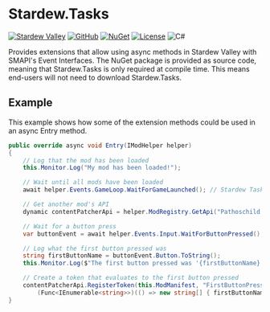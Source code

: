 # Stardew.Tasks

[![Stardew Valley](https://custom-icon-badges.demolab.com/badge/Stardew_Valley-FFD58E.svg?logo=stardewvalley)](https://stardewvalleywiki.com/Stardew_Valley)
[![GitHub](https://img.shields.io/badge/GitHub-%23121011.svg?logo=github&logoColor=white)](https://github.com/linkoid/Stardew.Tasks)
[![NuGet](https://img.shields.io/nuget/v/Linkoid.Stardew.Tasks)](https://www.nuget.org/packages/Linkoid.Stardew.Tasks)
[![License](https://img.shields.io/github/license/linkoid/Stardew.Tasks)](https://github.com/linkoid/Stardew.Tasks?tab=MIT-1-ov-file)
![C#](https://custom-icon-badges.demolab.com/badge/C%23-%23239120.svg?logo=cshrp&logoColor=white)


Provides extensions that allow using async methods in Stardew Valley with SMAPI's Event Interfaces.
The NuGet package is provided as source code, meaning that Stardew.Tasks is only required at compile time. This means end-users will not need to download Stardew.Tasks.

## Example
This example shows how some of the extension methods could be used in an async Entry method.
```cs
public override async void Entry(IModHelper helper)
{
    // Log that the mod has been loaded
    this.Monitor.Log("My mod has been loaded!");

    // Wait until all mods have been loaded
    await helper.Events.GameLoop.WaitForGameLaunched(); // Stardew Tasks Extension

    // Get another mod's API
    dynamic contentPatcherApi = helper.ModRegistry.GetApi("Pathoschild.ContentPatcher");

    // Wait for a button press
    var buttonEvent = await helper.Events.Input.WaitForButtonPressed(); // Stardew Tasks Extension

    // Log what the first button pressed was
    string firstButtonName = buttonEvent.Button.ToString();
    this.Monitor.Log($"The first button pressed was '{firstButtonName}'");

    // Create a token that evaluates to the first button pressed
    contentPatcherApi.RegisterToken(this.ModManifest, "FirstButtonPressed", 
        (Func<IEnumerable<string>>)(() => new string[] { firstButtonName }));
}
```
